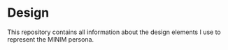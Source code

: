 # Design
This repository contains all information about the design elements I use to represent the MINIM persona.
